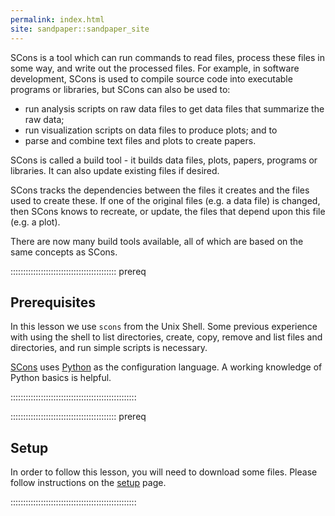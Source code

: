 ```yaml
---
permalink: index.html
site: sandpaper::sandpaper_site
---
```


SCons is a tool which can run commands to read files, process these
files in some way, and write out the processed files. For example,
in software development, SCons is used to compile source code
into executable programs or libraries, but SCons can also be used
to:

- run analysis scripts on raw data files to get data files that
  summarize the raw data;
- run visualization scripts on data files to produce plots; and to
- parse and combine text files and plots to create papers.

SCons is called a build tool - it builds data files, plots, papers,
programs or libraries. It can also update existing files if
desired.

SCons tracks the dependencies between the files it creates and the
files used to create these. If one of the original files (e.g. a data
file) is changed, then SCons knows to recreate, or update, the files
that depend upon this file (e.g. a plot).

There are now many build tools available, all of which are based on
the same concepts as SCons.

::::::::::::::::::::::::::::::::::::::::::  prereq

## Prerequisites

In this lesson we use `scons` from the Unix Shell. Some previous
experience with using the shell to list directories, create, copy,
remove and list files and directories, and run simple scripts is
necessary.

[SCons](https://scons.org/) uses [Python](https://www.python.org/) as
the configuration language. A working knowledge of Python basics is
helpful.


::::::::::::::::::::::::::::::::::::::::::::::::::

::::::::::::::::::::::::::::::::::::::::::  prereq

## Setup

In order to follow this lesson, you will need to download some files.
Please follow instructions on the [setup](learners/setup.md) page.


::::::::::::::::::::::::::::::::::::::::::::::::::
